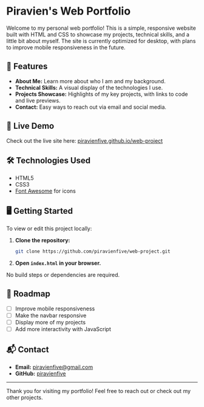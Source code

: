 # Piravien's Web Portfolio

Welcome to my personal web portfolio! This is a simple, responsive website built with HTML and CSS to showcase my projects, technical skills, and a little bit about myself. The site is currently optimized for desktop, with plans to improve mobile responsiveness in the future.

## 🌟 Features

-   **About Me:** Learn more about who I am and my background.
-   **Technical Skills:** A visual display of the technologies I use.
-   **Projects Showcase:** Highlights of my key projects, with links to code and live previews.
-   **Contact:** Easy ways to reach out via email and social media.

## 🚀 Live Demo

Check out the live site here: [piravienfive.github.io/web-project](https://piravienfive.github.io/web-project/)

## 🛠️ Technologies Used

-   HTML5
-   CSS3
-   [Font Awesome](https://fontawesome.com/) for icons

## 🖥️ Getting Started

To view or edit this project locally:

1. **Clone the repository:**
    ```bash
    git clone https://github.com/piravienfive/web-project.git
    ```
2. **Open `index.html` in your browser.**

No build steps or dependencies are required.

## 📱 Roadmap

-   [ ] Improve mobile responsiveness
-   [ ] Make the navbar responsive
-   [ ] Display more of my projects
-   [ ] Add more interactivity with JavaScript

## 📬 Contact

-   **Email:** piravienfive@gmail.com
-   **GitHub:** [piravienfive](https://github.com/piravienfive)

---

Thank you for visiting my portfolio! Feel free to reach out or check out my other projects.
